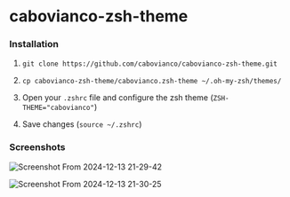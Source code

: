 # cabovianco-zsh-theme

### Installation

1. `git clone https://github.com/cabovianco/cabovianco-zsh-theme.git`

2. `cp cabovianco-zsh-theme/cabovianco.zsh-theme ~/.oh-my-zsh/themes/`

3. Open your `.zshrc` file and configure the zsh theme (`ZSH-THEME="cabovianco"`)

4. Save changes (`source ~/.zshrc`)

### Screenshots
![Screenshot From 2024-12-13 21-29-42](https://github.com/user-attachments/assets/2dd9b0b1-bb3b-4d1b-b246-dc9ec03bd23a)

![Screenshot From 2024-12-13 21-30-25](https://github.com/user-attachments/assets/2e6259f6-3625-4383-8029-4604ed2ab863)
